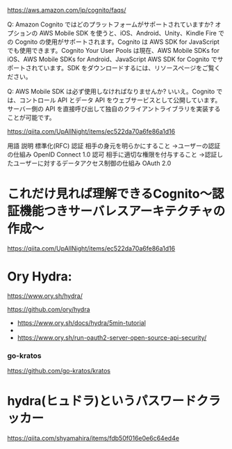 https://aws.amazon.com/jp/cognito/faqs/

Q: Amazon Cognito ではどのプラットフォームがサポートされていますか?
オプションの AWS Mobile SDK を使うと、iOS、Android、Unity、Kindle Fire での Cognito の使用がサポートされます。Cognito は AWS SDK for JavaScript でも使用できます。Cognito Your User Pools は現在、AWS Mobile SDKs for iOS、AWS Mobile SDKs for Android、JavaScript AWS SDK for Cognito でサポートされています。SDK をダウンロードするには、リソースページをご覧ください。

Q: AWS Mobile SDK は必ず使用しなければなりませんか?
いいえ。Cognito では、コントロール API とデータ API をウェブサービスとして公開しています。サーバー側の API を直接呼び出して独自のクライアントライブラリを実装することが可能です。


https://qiita.com/UpAllNight/items/ec522da70a6fe86a1d16

用語	説明	標準化(RFC)
認証	相手の身元を明らかにすること
→ユーザーの認証の仕組み	OpenID Connect 1.0
認可	相手に適切な権限を付与すること
→認証したユーザーに対するデータアクセス制御の仕組み	OAuth 2.0
# これだけ見れば理解できるCognito〜認証機能つきサーバレスアーキテクチャの作成〜
https://qiita.com/UpAllNight/items/ec522da70a6fe86a1d16


# Ory Hydra:
https://www.ory.sh/hydra/ 

https://github.com/ory/hydra

- https://www.ory.sh/docs/hydra/5min-tutorial
- 
- https://www.ory.sh/run-oauth2-server-open-source-api-security/

### go-kratos
https://github.com/go-kratos/kratos

# hydra(ヒュドラ)というパスワードクラッカー
https://qiita.com/shyamahira/items/fdb50f016e0e6c64ed4e
